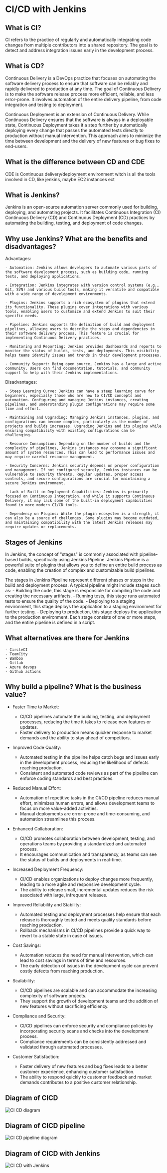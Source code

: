 # CI/CD with Jenkins
## What is CI?
CI refers to the practice of regularly and automatically integrating code changes from multiple contributors into a shared repository. The goal is to detect and address integration issues early in the development process.

## What is CD?
Continuous Delivery is a DevOps practice that focuses on automating the software delivery process to ensure that software can be reliably and rapidly delivered to production at any time. The goal of Continuous Delivery is to make the software release process more efficient, reliable, and less error-prone. It involves automation of the entire delivery pipeline, from code integration and testing to deployment.

Continuous Deployment is an extension of Continuous Delivery. While Continuous Delivery ensures that the software is always in a deployable state, Continuous Deployment takes it a step further by automatically deploying every change that passes the automated tests directly to production without manual intervention. This approach aims to minimize the time between development and the delivery of new features or bug fixes to end-users.

## What is the difference between CD and CDE
CDE is Continuous delivery/deployment environment witch is all the tools involved in CD, like jenkins, maybe EC2 instances ect

## What is Jenkins?
Jenkins is an open-source automation server commonly used for building, deploying, and automating projects. It facilitates Continuous Integration (CI) Continuous Delivery (CD) and Continuous Deployment (CD) practices by automating the building, testing, and deployment of code changes.

## Why use Jenkins? What are the benefits and disadvantages?
Advantages:

    - Automation: Jenkins allows developers to automate various parts of the software development process, such as building code, running tests, and deploying applications.

    - Integration: Jenkins integrates with version control systems (e.g., Git, SVN) and various build tools, making it versatile and compatible with a wide range of development environments.

    - Plugins: Jenkins supports a rich ecosystem of plugins that extend its functionality. These plugins cover integrations with various tools, enabling users to customize and extend Jenkins to suit their specific needs.

    - Pipeline: Jenkins supports the definition of build and deployment pipelines, allowing users to describe the steps and dependencies in their software delivery process. This feature is crucial for implementing Continuous Delivery practices.

    - Monitoring and Reporting: Jenkins provides dashboards and reports to monitor the status of builds, tests, and deployments. This visibility helps teams identify issues and trends in their development processes.

    - Community Support: Being open source, Jenkins has a large and active community. Users can find documentation, tutorials, and community support to help with their Jenkins implementations.

Disadvantages:

    - Steep Learning Curve: Jenkins can have a steep learning curve for beginners, especially those who are new to CI/CD concepts and automation. Configuring and managing Jenkins instances, creating pipelines, and understanding plugin configurations may require some time and effort.

    - Maintaining and Upgrading: Managing Jenkins instances, plugins, and configurations can become complex, particularly as the number of projects and builds increases. Upgrading Jenkins and its plugins while ensuring compatibility with existing configurations can be challenging.

    - Resource Consumption: Depending on the number of builds and the complexity of pipelines, Jenkins instances may consume a significant amount of system resources. This can lead to performance issues and may require careful resource management.

    - Security Concerns: Jenkins security depends on proper configuration and management. If not configured securely, Jenkins instances can be vulnerable to security threats. Regular updates, proper access controls, and secure configurations are crucial for maintaining a secure Jenkins environment.

    - Lack of Built-in Deployment Capabilities: Jenkins is primarily focused on Continuous Integration, and while it supports Continuous Delivery, it may lack some of the built-in deployment capabilities found in more modern CI/CD tools.

    - Dependency on Plugins: While the plugin ecosystem is a strength, it can also be a source of challenges. Some plugins may become outdated, and maintaining compatibility with the latest Jenkins releases may require updates or replacements.


## Stages of Jenkins
In Jenkins, the concept of "stages" is commonly associated with pipeline-based builds, specifically using Jenkins Pipeline. Jenkins Pipeline is a powerful suite of plugins that allows you to define an entire build process as code, enabling the creation of complex and customizable build pipelines.

The stages in Jenkins Pipeline represent different phases or steps in the build and deployment process. A typical pipeline might include stages such as:
    - Building the code, this stage is responsible for compiling the code and creating the necessary artifacts.
    - Running tests, this stage runs automated tests to ensure the quality of the code.
    - Deploying to a staging environment, this stage deploys the application to a staging environment for further testing.
    - Deploying to production, this stage deploys the application to the production environment.
Each stage consists of one or more steps, and the entire pipeline is defined in a script.

## What alternatives are there for Jenkins
    - CircleCI
    - TeamCity
    - Bamboo
    - Gitlab
    - Azure devops
    - Github actions

## Why build a pipeline? What is the business value?
- Faster Time to Market:
    - CI/CD pipelines automate the building, testing, and deployment processes, reducing the time it takes to release new features or updates.
    - Faster delivery to production means quicker response to market demands and the ability to stay ahead of competitors.

- Improved Code Quality:
    - Automated testing in the pipeline helps catch bugs and issues early in the development process, reducing the likelihood of defects reaching production.
    - Consistent and automated code reviews as part of the pipeline can enforce coding standards and best practices.

- Reduced Manual Effort:
    - Automation of repetitive tasks in the CI/CD pipeline reduces manual effort, minimizes human errors, and allows development teams to focus on more value-added activities.
    - Manual deployments are error-prone and time-consuming, and automation streamlines this process.

- Enhanced Collaboration:
    - CI/CD promotes collaboration between development, testing, and operations teams by providing a standardized and automated process.
    - It encourages communication and transparency, as teams can see the status of builds and deployments in real-time.

- Increased Deployment Frequency:
    - CI/CD enables organizations to deploy changes more frequently, leading to a more agile and responsive development cycle.
    - The ability to release small, incremental updates reduces the risk associated with large, infrequent releases.

- Improved Reliability and Stability:
    - Automated testing and deployment processes help ensure that each release is thoroughly tested and meets quality standards before reaching production.
    - Rollback mechanisms in CI/CD pipelines provide a quick way to revert to a stable state in case of issues.

- Cost Savings:
    - Automation reduces the need for manual intervention, which can lead to cost savings in terms of time and resources.
    - The early detection of issues in the development cycle can prevent costly defects from reaching production.

- Scalability:
    - CI/CD pipelines are scalable and can accommodate the increasing complexity of software projects.
    - They support the growth of development teams and the addition of new features without sacrificing efficiency.

- Compliance and Security:
    - CI/CD pipelines can enforce security and compliance policies by incorporating security scans and checks into the development process.
    - Compliance requirements can be consistently addressed and validated through automated processes.

- Customer Satisfaction:
    - Faster delivery of new features and bug fixes leads to a better customer experience, enhancing customer satisfaction.
    - The ability to respond quickly to customer feedback and market demands contributes to a positive customer relationship.

## Diagram of CICD
![CI CD diagram](../../../readme-images/ci-cd-diagram.jpg)

## Diagram of CICD pipeline
![CI CD pipeline diagram](../../../readme-images/cicd-pipeline.jpg)

## Diagram of CICD with Jenkins
![CI CD with Jenkins](../../../readme-images/cicd-with-jenkins.jpg)